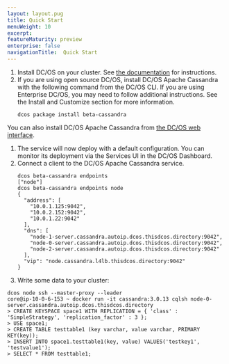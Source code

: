 ```yaml
---
layout: layout.pug
title: Quick Start
menuWeight: 10
excerpt:
featureMaturity: preview
enterprise: false
navigationTitle:  Quick Start
---
```


<!-- This source repo for this topic is https://github.com/dcos-cassandra-service -->


1. Install DC/OS on your cluster. See [the documentation](/latest/administration/installing/) for instructions.
1. If you are using open source DC/OS, install DC/OS Apache Cassandra with the following command from the DC/OS CLI. If you are using Enterprise DC/OS, you may need to follow additional instructions. See the Install and Customize section for more information.
    ```
    dcos package install beta-cassandra
    ```
You can also install DC/OS Apache Cassandra from [the DC/OS web interface](/latest/usage/webinterface/).
1. The service will now deploy with a default configuration. You can monitor its deployment via the Services UI in the DC/OS Dashboard.
1. Connect a client to the DC/OS Apache Cassandra service.
    ```
    dcos beta-cassandra endpoints
    ["node"]
    dcos beta-cassandra endpoints node
    {
      "address": [
        "10.0.1.125:9042",
        "10.0.2.152:9042",
        "10.0.1.22:9042"
      ],
      "dns": [
        "node-1-server.cassandra.autoip.dcos.thisdcos.directory:9042",
        "node-0-server.cassandra.autoip.dcos.thisdcos.directory:9042",
        "node-2-server.cassandra.autoip.dcos.thisdcos.directory:9042"
      ],
      "vip": "node.cassandra.l4lb.thisdcos.directory:9042"
    }
    ```
1. Write some data to your cluster:
```
dcos node ssh --master-proxy --leader
core@ip-10-0-6-153 ~ docker run -it cassandra:3.0.13 cqlsh node-0-server.cassandra.autoip.dcos.thisdcos.directory
> CREATE KEYSPACE space1 WITH REPLICATION = { 'class' : 'SimpleStrategy', 'replication_factor' : 3 };
> USE space1;
> CREATE TABLE testtable1 (key varchar, value varchar, PRIMARY KEY(key));
> INSERT INTO space1.testtable1(key, value) VALUES('testkey1', 'testvalue1');
> SELECT * FROM testtable1;
```
